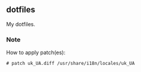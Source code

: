 ## dotfiles

My dotfiles.

### Note

How to apply patch(es):
```
# patch uk_UA.diff /usr/share/i18n/locales/uk_UA
```

